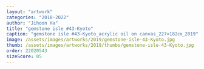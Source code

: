 ```yaml
---
layout: "artwork"
categories: "2018-2022"
author: "Jihoon Ha"
title: "gemstone isle #43-Kyoto"
caption: "gemstone isle #43-Kyoto_acrylic oil on canvas_227×182㎝_2019"
image: /assets/images/artworks/2019/gemstone-isle-43-Kyoto.jpg
thumb: /assets/images/artworks/2019/thumbs/gemstone-isle-43-Kyoto.jpg
order: 22020543
sizeScore: 05
---
```

